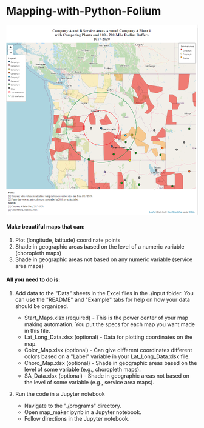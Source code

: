 # Mapping-with-Python-Folium

![](images/sa_w_coord_ex.PNG)

#### Make beautiful maps that can:
1. Plot (longitude, latitude) coordinate points
2. Shade in geographic areas based on the level of a numeric variable (choropleth maps)
3. Shade in geographic areas not based on any numeric variable (service area maps)

#### All you need to do is:
1. Add data to the "Data" sheets in the Excel files in the ./input folder. You can use the "README" and "Example" tabs for help on how your data should be organized.
    * Start_Maps.xlsx (required) - This is the power center of your map making automation. You put the specs for each map you want made in this file.
    * Lat_Long_Data.xlsx (optional) - Data for plotting coordinates on the map.
    * Color_Map.xlsx (optional) - Can give different coordinates different colors based on a "Label" variable in your Lat_Long_Data.xlsx file.
    * Choro_Map.xlsx (optional) - Shade in geographic areas based on the level of some variable (e.g., choropleth maps).
    * SA_Data.xlsx (optional) - Shade in geographic areas not based on the level of some variable (e.g., service area maps).
  
2. Run the code in a Jupyter notebook
    * Navigate to the "./programs" directory.
    * Open map_maker.ipynb in a Jupyter notebook.
    * Follow directions in the Jupyter notebook.
